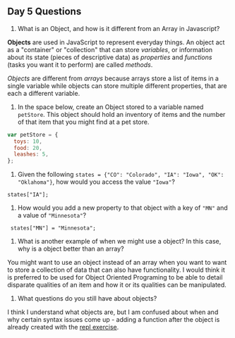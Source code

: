 ## Day 5 Questions

1. What is an Object, and how is it different from an Array in Javascript?

  **Objects** are used in JavaScript to represent everyday things. An object act as a "container" or "collection" that can store *variables*, or information about its state (pieces of descriptive data) as *properties* and *functions* (tasks you want it to perform) are called *methods*.

  *Objects* are different from *arrays* because arrays store a list of items in a single variable while objects can store multiple different properties, that are each a different variable.

1. In the space below, create an Object stored to a variable named `petStore`.  This object should hold an inventory of items and the number of that item that you might find at a pet store.

  ```JavaScript
  var petStore = {
    toys: 10,
    food: 20,
    leashes: 5,
  };
  ```

1. Given the following `states = {"CO": "Colorado", "IA": "Iowa", "OK": "Oklahoma"}`, how would you access the value `"Iowa"`?

  ` states["IA"]; `

1. How would you add a new property to that object with a key of `"MN"` and a value of `"Minnesota"`?

  ` states["MN"] = "Minnesota";`
1. What is another example of when we might use a object?  In this case, why is a object better than an array?

  You might want to use an object instead of an array when you want to want to store a collection of data that can also have functionality. I would think it is preferred to be used for Object Oriented Programing to be able to detail disparate qualities of an item and how it or its qualities can be manipulated.

1. What questions do you still have about objects?

I think I understand what objects are, but I am confused about when and why certain syntax issues come up - adding a function after the object is already created with the [repl exercise](https://repl.it/@hannakim91/Partner-Practice).
